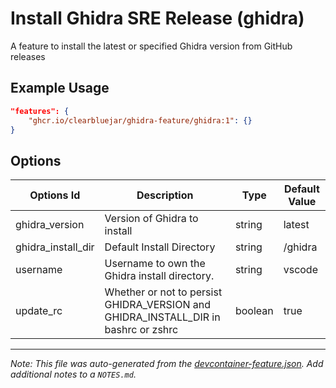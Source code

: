 
# Install Ghidra SRE Release (ghidra)

A feature to install the latest or specified Ghidra version from GitHub releases

## Example Usage

```json
"features": {
    "ghcr.io/clearbluejar/ghidra-feature/ghidra:1": {}
}
```

## Options

| Options Id | Description | Type | Default Value |
|-----|-----|-----|-----|
| ghidra_version | Version of Ghidra to install | string | latest |
| ghidra_install_dir | Default Install Directory | string | /ghidra |
| username | Username to own the Ghidra install directory. | string | vscode |
| update_rc | Whether or not to persist GHIDRA_VERSION and GHIDRA_INSTALL_DIR in bashrc or zshrc | boolean | true |



---

_Note: This file was auto-generated from the [devcontainer-feature.json](https://github.com/clearbluejar/ghidra-feature/blob/main/src/ghidra/devcontainer-feature.json).  Add additional notes to a `NOTES.md`._
